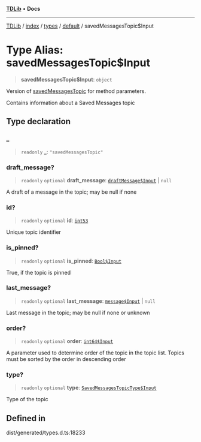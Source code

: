 [**TDLib**](../../../../../../README.md) • **Docs**

***

[TDLib](../../../../../../modules.md) / [index](../../../../../README.md) / [types](../../../README.md) / [default](../README.md) / savedMessagesTopic$Input

# Type Alias: savedMessagesTopic$Input

> **savedMessagesTopic$Input**: `object`

Version of [savedMessagesTopic](savedMessagesTopic-1.md) for method parameters.

Contains information about a Saved Messages topic

## Type declaration

### \_

> `readonly` **\_**: `"savedMessagesTopic"`

### draft\_message?

> `readonly` `optional` **draft\_message**: [`draftMessage$Input`](draftMessage$Input-1.md) \| `null`

A draft of a message in the topic; may be null if none

### id?

> `readonly` `optional` **id**: [`int53`](int53-1.md)

Unique topic identifier

### is\_pinned?

> `readonly` `optional` **is\_pinned**: [`Bool$Input`](Bool$Input.md)

True, if the topic is pinned

### last\_message?

> `readonly` `optional` **last\_message**: [`message$Input`](message$Input-1.md) \| `null`

Last message in the topic; may be null if none or unknown

### order?

> `readonly` `optional` **order**: [`int64$Input`](int64$Input-1.md)

A parameter used to determine order of the topic in the topic list. Topics must be sorted by the order in descending order

### type?

> `readonly` `optional` **type**: [`SavedMessagesTopicType$Input`](SavedMessagesTopicType$Input.md)

Type of the topic

## Defined in

dist/generated/types.d.ts:18233
